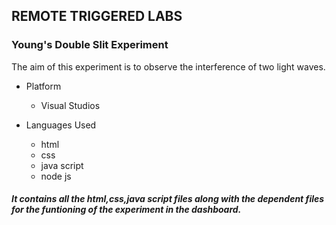 ## REMOTE TRIGGERED LABS
### Young's Double Slit Experiment

The aim of this experiment is to observe the interference of two light waves.

* Platform
  - Visual Studios
 
 * Languages Used
   - html
   - css
   - java script
   - node js

##### It contains all the html,css,java script files along with the dependent files for the funtioning of the experiment in the dashboard.
